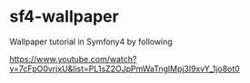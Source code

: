 # sf4-wallpaper
Wallpaper tutorial in Symfony4 by following 

https://www.youtube.com/watch?v=7cFpO0vrjxU&list=PL1sZ2OJpPmWaTnglMpj3l9xvY_1jo8ot0
